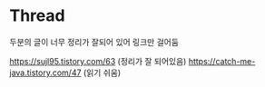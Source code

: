 # Thread

두분의 글이 너무 정리가 잘되어 있어 링크만 걸어둠

https://sujl95.tistory.com/63 (정리가 잘 되어있음)
https://catch-me-java.tistory.com/47 (읽기 쉬움)
